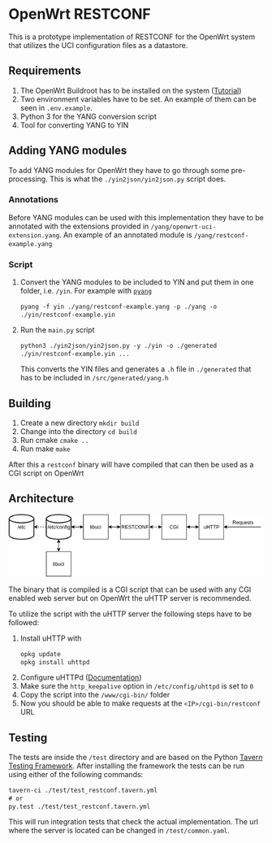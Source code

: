 # OpenWrt RESTCONF

This is a prototype implementation of RESTCONF for the OpenWrt system that utilizes the UCI configuration files as a
datastore.

## Requirements

1. The OpenWrt Buildroot has to be installed on the system ([Tutorial](https://openwrt.org/docs/guide-developer/build-system/use-buildsystem))
2. Two environment variables have to be set. An example of them can be seen in `.env.example`.
3. Python 3 for the YANG conversion script
4. Tool for converting YANG to YIN

## Adding YANG modules

To add YANG modules for OpenWrt they have to go through some pre-processing. This is
what the `./yin2json/yin2json.py` script does.

### Annotations

Before YANG modules can be used with this implementation they have to be
annotated with the extensions provided in `/yang/openwrt-uci-extension.yang`.
An example of an annotated module is `/yang/restconf-example.yang`

### Script

1. Convert the YANG modules to be included to YIN and put them in one folder, i.e. `/yin`.
   For example with [`pyang`](https://github.com/mbj4668/pyang)
   ```console
   pyang -f yin ./yang/restconf-example.yang -p ./yang -o ./yin/restconf-example.yin 
   ```
2. Run the `main.py` script
   ```console
   python3 ./yin2json/yin2json.py -y ./yin -o ./generated ./yin/restconf-example.yin ...
   ```
   This converts the YIN files and generates a `.h` file in `./generated` that has to be included in `/src/generated/yang.h`

## Building

1. Create a new directory `mkdir build`
2. Change into the directory `cd build`
3. Run cmake `cmake ..`
4. Run make `make`

After this a `restconf` binary will have compiled that can then be used as a CGI
script on OpenWrt

## Architecture

![Architecture](docs/resources/Architecture.png)

The binary that is compiled is a CGI script that can be used with any
CGI enabled web server but on OpenWrt the uHTTP server is recommended.

To utilize the script with the uHTTP server the following steps have to
be followed:

1. Install uHTTP with
   ```console
   opkg update
   opkg install uhttpd
   ```
2. Configure uHTTPd ([Documentation](https://openwrt.org/docs/guide-user/services/webserver/uhttpd))
3. Make sure the `http_keepalive` option in `/etc/config/uhttpd` is set to `0`
4. Copy the script into the `/www/cgi-bin/` folder
5. Now you should be able to make requests at the `<IP>/cgi-bin/restconf` URL

## Testing

The tests are inside the `/test` directory and are based on the Python
[Tavern Testing Framework](https://github.com/taverntesting/tavern). After
installing the framework the tests can be run using either of the
following commands:

```console
tavern-ci ./test/test_restconf.tavern.yml
# or
py.test ./test/test_restconf.tavern.yml
```

This will run integration tests that check the actual implementation. The
url where the server is located can be changed in `/test/common.yaml`.